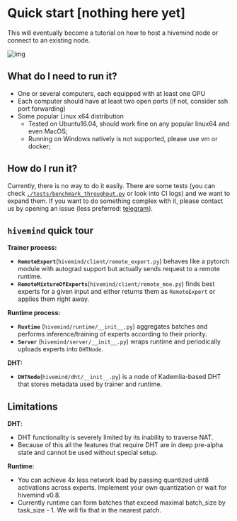 # Quick start [nothing here yet]

This will eventually become a tutorial on how to host a hivemind node or connect to an existing node.

![img](https://media.giphy.com/media/3oz8xtBx06mcZWoNJm/giphy.gif)

## What do I need to run it?

- One or several computers, each equipped with at least one GPU
- Each computer should have at least two open ports (if not, consider ssh port
  forwarding)
- Some popular Linux x64 distribution
  - Tested on Ubuntu16.04, should work fine on any popular linux64 and even
    MacOS;
  - Running on Windows natively is not supported, please use vm or docker;

## How do I run it?

Currently, there is no way to do it easily. There are some tests (you can check [`./tests/benchmark_throughput.py`](https://github.com/learning-at-home/hivemind/blob/master/tests/benchmark_throughput.py)
 or look into CI logs) and we want to expand them. If you want to
do something complex with it, please contact us by opening an issue (less preferred: [telegram](https://t.me/justheuristic)).

## `hivemind` quick tour

**Trainer process:**

- **`RemoteExpert`**(`hivemind/client/remote_expert.py`) behaves like a pytorch
  module with autograd support but actually sends request to a remote runtime.
- **`RemoteMixtureOfExperts`**(`hivemind/client/remote_moe.py`) finds best experts
  for a given input and either returns them as `RemoteExpert` or applies them
  right away.

**Runtime process:**

- **`Runtime`** (`hivemind/runtime/__init__.py`) aggregates batches
  and performs inference/training of experts according to their priority.
- **`Server`** (`hivemind/server/__init__.py`) wraps runtime and
  periodically uploads experts into `DHTNode`.

**DHT:**

- **`DHTNode`**(`hivemind/dht/__init__.py`) is a node of
  Kademlia-based DHT that stores metadata used by trainer and runtime.

## Limitations

**DHT**:

- DHT functionality is severely limited by its inability to traverse NAT.
- Because of this all the features that require DHT are in deep pre-alpha state
  and cannot be used without special setup.

**Runtime**:
* You can achieve 4x less network load by passing quantized uint8 activations across experts.
    Implement your own quantization or wait for hivemind v0.8.
* Currently runtime can form batches that exceed maximal batch_size by task_size - 1. 
    We will fix that in the nearest patch.
